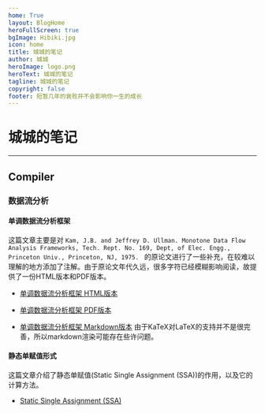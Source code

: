 ```yaml
---
home: True
layout: BlogHome
heroFullScreen: true
bgImage: Hibiki.jpg
icon: home
title: 城城的笔记
author: 城城
heroImage: logo.png
heroText: 城城的笔记
tagline: 城城的笔记
copyright: false
footer: 短暂几年的衰败并不会影响你一生的成长 
---
```


# 城城的笔记

---

## Compiler

### 数据流分析

#### 单调数据流分析框架

这篇文章主要是对 `Kam, J.B. and Jeffrey D. Ullman. Monotone Data Flow Analysis Frameworks, Tech. Rept. No. 169, Dept, of Elec. Engg., Princeton Univ., Princeton, NJ, 1975. ` 的原论文进行了一些补充，在较难以理解的地方添加了注解。由于原论文年代久远，很多字符已经模糊影响阅读，故提供了一份HTML版本和PDF版本。

- [单调数据流分析框架 HTML版本](https://github.com/ccoskrnl/notes/blob/main/docs/Compiler/data_flow_analysis/monotone_data_flow_analysis_frameworks.html)

- [单调数据流分析框架 PDF版本](https://github.com/ccoskrnl/notes/blob/main/docs/Compiler/data_flow_analysis/monotone_data_flow_analysis_frameworks.pdf)

- [单调数据流分析框架 Markdown版本](./Compiler/data_flow_analysis/monotone_data_flow_analysis_frameworks.md) 由于KaTeX对LaTeX的支持并不是很完善，所以markdown渲染可能存在些许问题。

#### 静态单赋值形式

这篇文章介绍了静态单赋值(Static Single Assignment (SSA))的作用，以及它的计算方法。

- [Static Single Assignment (SSA)](./Compiler/data_flow_analysis/ssa.md)